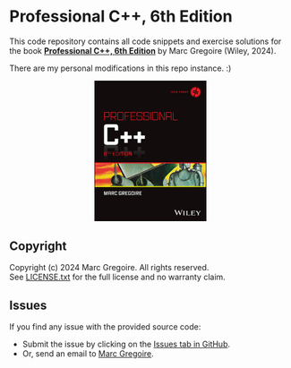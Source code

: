 # Professional C++, 6th Edition

This code repository contains all code snippets and exercise solutions for the book [**Professional C++, 6th Edition**](https://www.wiley.com/go/proc++6e) by Marc Gregoire (Wiley, 2024).

There are my personal modifications in this repo instance. :)

<p align="center">
<img width="200" src="Cover - Professional C++ 6th Edition.jpg" alt="Cover - Professional C++, 6th Edition">
</img>
</p>

## Copyright

Copyright (c) 2024 Marc Gregoire. All rights reserved.<br/>
See [LICENSE.txt](LICENSE.txt) for the full license and no warranty claim.

## Issues

If you find any issue with the provided source code:
* Submit the issue by clicking on the [Issues tab in GitHub](https://github.com/Professional-CPP/edition-6/issues).
* Or, send an email to [Marc Gregoire](mailto:marc.gregoire@nuonsoft.com?subject=[GitHub]%20Professional%20C++%20Source%20Code%20Issue).
